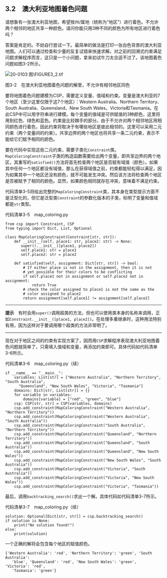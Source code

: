    

## 3.2　澳大利亚地图着色问题

请想象有一张澳大利亚地图，希望按州/属地（统称为“地区”）进行着色。不允许两个相邻的地区共享一种颜色。请问你能只用3种不同的颜色为所有地区进行着色吗？

答案是肯定的。不妨自行尝试一下。最简单的做法是打印一张白色背景的澳大利亚地图。人们可以通过检查和少量的反复试错来快速求解。对之前的回溯式约束满足问题求解程序而言，这只是一个小问题，拿来初试牛刀太合适不过了。该地图着色问题如图3-2所示。

![20-0103 图\FIGURE3_2.tif](../0-Assets/Epubook/算法精粹：经典计算机科学问题的%20Python%20实现%20(David%20Kopec%20[Kopec,%20David])%20(Z-Library)/images/00023.jpeg)

图3-2　在澳大利亚地图着色问题的解里，不允许有相邻地区同色

要将地图着色问题建模为CSP，需要定义变量、值域和约束。变量是澳大利亚的7个地区（至少这里仅限于这7个地区）：Western Australia、Northern Territory、South Australia、Queensland、New South Wales、Victoria和Tasmania。在此CSP中可以用字符串进行建模。每个变量的值域是可供赋值的3种颜色，这里将用到红色、绿色和蓝色。约束是比较棘手的部分。由于不允许对两个相邻地区用相同颜色进行着色，因此约束将取决于有哪些地区是彼此相邻的。这里可以采用二元约束（两个变量间的约束）。共享边界的两个地区也将共享一条二元约束，表示不能给它们赋予相同的颜色。

要在代码中实现这些二元约束，需要子类化`Constraint`类。`MapColoringConstraint`子类的构造函数需要给出两个变量，即共享边界的两个地区，其重写的`satisfied()`方法将首先检查两个地区是否赋有域值（颜色）。如果其中任何一个地区都没有域值，那么在获得域值之前，约束都能轻松得以满足，因为如果其中一个地区还没有颜色，就不可能发生冲突。然后该方法将检查两个地区是否被赋予了相同的颜色。显然，如果颜色相同就存在冲突，意味着不满足约束。

代码清单3-5将给出完整的`MapColoringConstraint`类，其本身在类型提示方面不是泛型化的，但它是泛型类`Constraint`的参数化版本的子类，标明了变量和值域都是`str`类型。

代码清单3-5　map_coloring.py

```
from csp import Constraint, CSP
from typing import Dict, List, Optional

class MapColoringConstraint(Constraint[str, str]):
    def __init__(self, place1: str, place2: str) -> None:
       super().__init__([place1, place2])
       self.place1: str = place1
       self.place2: str = place2

    def satisfied(self, assignment: Dict[str, str]) -> bool:
        # If either place is not in the assignment, then it is not
        # yet possible for their colors to be conflicting
        if self.place1 not in assignment or self.place2 not in assignment:
            return True
        # check the color assigned to place1 is not the same as the
        # color assigned to place2
        return assignment[self.place1] != assignment[self.place2]
```

---

  

**提示**　有时会用`super()`调用超类的方法，但也可以使用类本身的名称来调用，正如`Constraint.__init__([place1, place2])`。在处理多重继承时，这种用法特别有用，因为这样对于要调用哪个超类的方法非常明了。

---

  

现在对于地区之间的约束有实现方案了，因而用`CSP`求解程序表现澳大利亚地图着色问题就简单了，只需填入值域和变量，再添加约束即可。具体代码如代码清单3-6所示。

代码清单3-6　map_coloring.py（续）

```
if __name__ == "__main__":
    variables: List[str] = ["Western Australia", "Northern Territory", "South Australia", 
      "Queensland", "New South Wales", "Victoria", "Tasmania"]
    domains: Dict[str, List[str]] = {}
    for variable in variables:
        domains[variable] = ["red", "green", "blue"]
    csp: CSP[str, str] = CSP(variables, domains)
    csp.add_constraint(MapColoringConstraint("Western Australia", "Northern Territory"))
    csp.add_constraint(MapColoringConstraint("Western Australia", "South Australia"))
    csp.add_constraint(MapColoringConstraint("South Australia", "Northern Territory"))
    csp.add_constraint(MapColoringConstraint("Queensland", "Northern Territory"))
    csp.add_constraint(MapColoringConstraint("Queensland", "South Australia"))
    csp.add_constraint(MapColoringConstraint("Queensland", "New South Wales"))
    csp.add_constraint(MapColoringConstraint("New South Wales", "South Australia"))
    csp.add_constraint(MapColoringConstraint("Victoria", "South Australia"))
    csp.add_constraint(MapColoringConstraint("Victoria", "New South Wales"))
    csp.add_constraint(MapColoringConstraint("Victoria", "Tasmania"))
```

最后，调用`backtracking_search()`求出一个解。具体代码如代码清单3-7所示。

代码清单3-7　map_coloring.py（续）

```
solution: Optional[Dict[str, str]] = csp.backtracking_search()
if solution is None:
    print("No solution found!")
else:
    print(solution)
```

一个正确的解将会包含每个地区的赋值颜色。

```
{'Western Australia': 'red', 'Northern Territory': 'green', 'South Australia': 
   'blue', 'Queensland': 'red', 'New South Wales': 'green', 'Victoria': 'red', 
   'Tasmania': 'green'}
```